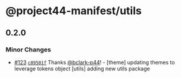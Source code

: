 # @project44-manifest/utils

## 0.2.0

### Minor Changes

- [#123](https://github.com/project44/manifest/pull/123)
  [`c89501f`](https://github.com/project44/manifest/commit/c89501fc9e89987ed4da1aacdb21381de670f800)
  Thanks [@bclark-p44](https://github.com/bclark-p44)! - [theme] updating themes to leverage tokens
  object [utils] adding new utils package

